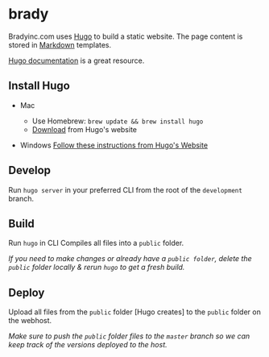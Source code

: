 # brady

Bradyinc.com uses [Hugo](https://gohugo.io/) to build a static website. The page content is stored in [Markdown](https://github.com/adam-p/markdown-here/wiki/Markdown-Cheatsheet) templates.

[Hugo documentation](https://gohugo.io/overview/introduction/) is a great resource.

## Install Hugo

* Mac 
  * Use Homebrew: 
`brew update && brew install hugo`
  * [Download](https://gohugo.io/) from Hugo's website


* Windows
[Follow these instructions from Hugo's Website](https://gohugo.io/tutorials/installing-on-windows/) 

## Develop

Run `hugo server` in your preferred CLI from the root of the `development` branch.

## Build
Run `hugo` in CLI 
Compiles all files into a `public` folder.

_If you need to make changes or already have a `public folder`, delete the `public` folder locally & rerun `hugo` to get a fresh build._

## Deploy

Upload all files from the `public` folder [Hugo creates] to the `public` folder on the webhost.

_Make sure to push the `public` folder files to the `master` branch so we can keep track of the versions deployed to the host._
